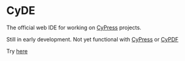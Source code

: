 # CyDE

The official web IDE for working on [CyPress](https://github.com/quirijndubois/cypress) projects. 

Still in early development. Not yet functional with [CyPress](https://github.com/quirijndubois/cypress) or [CyPDF](https://github.com/pieterteb/CyPDF)

Try [here](https://quirijndubois.github.io/CyDE/public)
